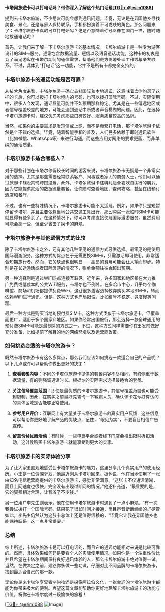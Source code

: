 **卡塔爾旅遊卡可以打电话吗？带你深入了解这个热门话题[[TG💪+ @esim1088](https://t.me/s/esim1088)]**

提到去卡塔尔旅游，不少朋友可能会想到通讯问题。毕竟，无论是在异国他乡寻找美食、景点，还是与家人保持联系，手机都扮演着不可或缺的角色。那么问题来了：卡塔尔旅游卡真的可以打电话吗？这是否意味着你可以像在国内一样，随时随地拨通电话呢？

首先，让我们来了解一下卡塔尔旅游卡的基本情况。卡塔尔旅游卡是一种专为游客设计的SIM卡服务，通常包含数据流量、短信以及语音通话功能。这种卡的初衷是为了满足游客在卡塔尔期间的通信需求，帮助他们更方便地处理工作或与亲友联系。不过，具体到“打电话”这一功能，它并不是所有卡都完全支持的。

### **卡塔尔旅游卡的通话功能是否可靠？**

从技术角度来看，卡塔尔旅游卡确实支持国际和本地通话。这意味着当你购买了这样的卡后，你可以拨打卡塔尔境内的号码，也可以拨打国际号码。不过，实际使用中，很多人会发现，通话质量可能并不如预期那样稳定。尤其是在一些偏远地区或者信号覆盖较差的地方，可能会遇到通话中断或者声音模糊的问题。因此，在选择卡塔尔旅游卡时，建议优先考虑那些口碑较好、服务质量较高的品牌。

当然，如果你的主要需求是发短信或上网，而不是频繁打电话，那卡塔尔旅游卡依然是个不错的选择。毕竟，随着智能手机的普及，人们更多依赖于即时通讯软件（比如微信、WhatsApp等）来进行沟通，而这些应用对网络的要求更高，而非单纯的通话质量。

### **卡塔尔旅游卡适合哪些人？**

对于那些计划在卡塔尔停留较长时间的游客来说，卡塔尔旅游卡无疑是一个非常实用的选择。尤其是那些需要经常联系客户、同事或者家人的商务人士，他们可以通过旅游卡轻松实现跨国通话。此外，卡塔尔旅游卡还特别适合喜欢自由行的朋友，因为它能提供灵活的数据流量套餐，让你随时查看地图、查询攻略，甚至在线预订酒店和餐厅。

不过，也有一些特殊情况下，卡塔尔旅游卡可能不太适用。例如，如果你只是短暂停留卡塔尔，并且主要依靠当地公共交通工具出行，那么购买一张临时SIM卡可能就显得有些多余了。在这种情况下，你可以考虑直接使用国际漫游服务，虽然费用可能会高一些，但至少省去了换卡的麻烦。

### **卡塔尔旅游卡与其他通信方式的比较**

除了卡塔尔旅游卡之外，还有其他几种常见的通信方式可供选择。最常见的是使用国际漫游服务。这种方式的优点在于无需更换SIM卡，只需激活即可使用，非常适合短期旅行者。然而，它的缺点也很明显——高昂的费用可能会让人望而却步。特别是在长途通话或者国际漫游的情况下，账单金额往往会超出预期。

另一种选择则是通过WiFi热点连接互联网。近年来，许多国家和地区都在大力推广免费或低成本的公共WiFi服务，卡塔尔也不例外。在多哈市中心，几乎每个咖啡馆、商场和机场都提供免费WiFi，这让很多游客选择放弃购买本地SIM卡，转而依赖WiFi进行通讯。但是，这种方式也有局限性，比如信号不稳定、速度慢等问题。

最后一种方式是购买当地的预付费SIM卡。这种方式类似于卡塔尔旅游卡，但覆盖面更广，适用于多个国家和地区。如果你经常出国旅行，那么选择一款全球通用的预付费SIM卡可能是最划算的方式之一。不过，这种方式同样需要你在出发前做好充分准备，比如提前了解目的地的网络环境以及运营商政策。

### **如何挑选合适的卡塔尔旅游卡？**

既然卡塔尔旅游卡有这么多优点，那么我们应该如何挑选一款适合自己的产品呢？以下几点或许可以帮助你做出更好的决策：

1. **查看套餐内容**：不同的卡塔尔旅游卡提供的套餐内容不尽相同，有的侧重于数据流量，有的则强调通话时长。根据你的实际需求选择最适合的套餐。
   
2. **关注信号覆盖范围**：即使是最优质的卡塔尔旅游卡，其信号覆盖范围也可能受到限制。因此，在购买之前最好先咨询一下客服人员，确认该卡在你打算访问的具体区域是否能够正常使用。

3. **参考用户评价**：互联网上有大量关于卡塔尔旅游卡的真实用户反馈，这些信息可以帮助你更好地了解产品的优缺点。记住，“眼见为实”，不要盲目相信广告宣传。

4. **留意价格优惠活动**：有时候，一些电商平台或者线下门店会推出限时折扣活动，这时候购买卡塔尔旅游卡就能享受到更大的实惠。

### **卡塔尔旅游卡的实际体验分享**

为了让大家更直观地感受到卡塔尔旅游卡的魅力，这里分享几个真实用户的使用经历。小王是一位资深驴友，他最近刚从卡塔尔回来。据他说，他在当地使用了一张由知名电信运营商提供的卡塔尔旅游卡，感觉非常满意。“这张卡不仅通话清晰，而且上网速度也很快，完全没有出现过断网的情况。”他还补充道，“最重要的是，它的资费相对合理，让我省了不少钱。”

另一位用户李先生则表示，他在使用卡塔尔旅游卡时遇到了一点小麻烦。“有一次我尝试拨打一个国际号码，结果花了很长时间才接通，而且声音断断续续的。”尽管如此，李先生仍然认为这张卡总体上还是值得信赖的，“毕竟它让我在异国他乡也能保持联系，这一点非常重要。”

### **总结**

综上所述，卡塔尔旅游卡是可以打电话的，而且它的通话功能相对来说是比较可靠的。然而，具体效果如何还是要看个人的实际使用情况。如果你是一个注重性价比并且希望在卡塔尔期间保持良好通讯体验的人，那么卡塔尔旅游卡绝对值得一试。当然，在做决定之前，建议你多做一些功课，仔细对比不同品牌的卡塔尔旅游卡，找到最适合自己的那一款。

无论你是来卡塔尔享受奢华购物还是探索阿拉伯文化，一张合适的卡塔尔旅游卡都能为你带来极大的便利。希望这篇文章能帮助你更好地理解卡塔尔旅游卡的功能与价值，祝你在卡塔尔度过一段愉快的旅程！

[[TG💪+ @esim1088](https://t.me/s/esim1088) ![Image](https://i.postimg.cc/4NQfJmqS/Snipaste-2025-05-13-00-14-12.png)]